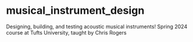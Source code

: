 # musical_instrument_design
Designing, building, and testing acoustic musical instruments!
Spring 2024 course at Tufts University, taught by Chris Rogers
